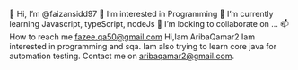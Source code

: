 👋 Hi, I’m @faizansidd97
👀 I’m interested in Programming
🌱 I’m currently learning Javascript, typeScript, nodeJs
💞️ I’m looking to collaborate on ...
📫 How to reach me fazee.qa50@gmail.com
Hi,Iam AribaQamar2 
Iam interested in programming and sqa.
Iam also trying to learn core java for automation testing.
Contact me on aribaqamar2@gmail.com.
